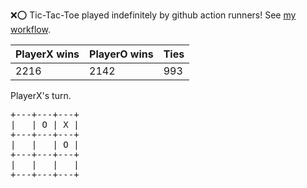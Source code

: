 :x::o: Tic-Tac-Toe played indefinitely by github action runners! See [my workflow](.github/workflows/play.yaml).

|PlayerX wins|PlayerO wins|Ties|
|-|-|-|
|2216|2142|993|

PlayerX's turn.

<pre>
+---+---+---+
|   | O | X |
+---+---+---+
|   |   | O |
+---+---+---+
|   |   |   |
+---+---+---+
</pre>